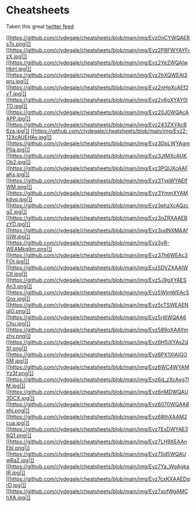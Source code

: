 # Cheatsheets
Taken this great [twitter feed](https://threadreaderapp.com/thread/1368241476753371140.html)

[[https://github.com/clydegale/cheatsheets/blob/main/img/Evz0nCYWQAERs7o.png|]]
[[https://github.com/clydegale/cheatsheets/blob/main/img/Evz2P8FWYAYFrzX.jpg|]]
[[https://github.com/clydegale/cheatsheets/blob/main/img/Evz2Ye2WQAIwHbH.jpg|]]
[[https://github.com/clydegale/cheatsheets/blob/main/img/Evz2hXQWEAI3pru.jpg|]]
[[https://github.com/clydegale/cheatsheets/blob/main/img/Evz2nHgXcAEf2vT.jpg|]]
[[https://github.com/clydegale/cheatsheets/blob/main/img/Evz2v6gXYAY0lTD.jpg|]]
[[https://github.com/clydegale/cheatsheets/blob/main/img/Evz20J0WQAcAAPP.jpg|]]
[[https://github.com/clydegale/cheatsheets/blob/main/img/Evz243ZXYAcB6za.jpg|]]
[[https://github.com/clydegale/cheatsheets/blob/main/img/Evz2-12XcAUEHAv.jpg|]]
[[https://github.com/clydegale/cheatsheets/blob/main/img/Evz3DpLWYAgmP0a.jpg|]]
[[https://github.com/clydegale/cheatsheets/blob/main/img/Evz3JtMXcAUKOb2.jpg|]]
[[https://github.com/clydegale/cheatsheets/blob/main/img/Evz3PQUXcAAFaKs.jpg|]]
[[https://github.com/clydegale/cheatsheets/blob/main/img/Evz3TypWYAElfWM.png|]]
[[https://github.com/clydegale/cheatsheets/blob/main/img/Evz3YmmXYAMkdyq.jpg|]]
[[https://github.com/clydegale/cheatsheets/blob/main/img/Evz3ehzXcAQzcgZ.jpg|]]
[[https://github.com/clydegale/cheatsheets/blob/main/img/Evz3nZRXAAEBzYD.jpg|]]
[[https://github.com/clydegale/cheatsheets/blob/main/img/Evz3udNXMAAfGIW.jpg|]]
[[https://github.com/clydegale/cheatsheets/blob/main/img/Evz3yR-WEAMkg9m.png|]]
[[https://github.com/clydegale/cheatsheets/blob/main/img/Evz37h6WEAc3FOt.jpg|]]
[[https://github.com/clydegale/cheatsheets/blob/main/img/Evz5DVZXAAIWCtl.jpg|]]
[[https://github.com/clydegale/cheatsheets/blob/main/img/Evz5J9gXYAESAn3.png|]]
[[https://github.com/clydegale/cheatsheets/blob/main/img/Evz5WImWEAc5Qox.jpg|]]
[[https://github.com/clydegale/cheatsheets/blob/main/img/Evz5cTSWEAENgIO.png|]]
[[https://github.com/clydegale/cheatsheets/blob/main/img/Evz5rj6WQAA6Chu.jpg|]]
[[https://github.com/clydegale/cheatsheets/blob/main/img/Evz589qXAAYmzhv.png|]]
[[https://github.com/clydegale/cheatsheets/blob/main/img/Evz6H5jXYAsZdSf.png|]]
[[https://github.com/clydegale/cheatsheets/blob/main/img/Evz6PX1XIAIGO5M.jpg|]]
[[https://github.com/clydegale/cheatsheets/blob/main/img/Evz6WC4WYAMYz3f.png|]]
[[https://github.com/clydegale/cheatsheets/blob/main/img/Evz6d_zXcAsg7IM.jpg|]]
[[https://github.com/clydegale/cheatsheets/blob/main/img/Evz6nMDWQAU3DCX.jpg|]]
[[https://github.com/clydegale/cheatsheets/blob/main/img/Evz6070WQAA8ehj.png|]]
[[https://github.com/clydegale/cheatsheets/blob/main/img/Evz68thXAAM2cua.jpg|]]
[[https://github.com/clydegale/cheatsheets/blob/main/img/Evz7ExDWYAE36Q1.png|]]
[[https://github.com/clydegale/cheatsheets/blob/main/img/Evz7LH9XEAAnEbl.png|]]
[[https://github.com/clydegale/cheatsheets/blob/main/img/Evz7Sd5WQAUwRaZ.jpg|]]
[[https://github.com/clydegale/cheatsheets/blob/main/img/Evz7Ya_WgAgkaIR.jpg|]]
[[https://github.com/clydegale/cheatsheets/blob/main/img/Evz7cxKXAAEDqrD.jpg|]]
[[https://github.com/clydegale/cheatsheets/blob/main/img/Evz7xofWgAMChXA.jpg|]]
